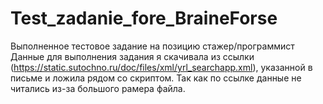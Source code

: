 # Test_zadanie_fore_BraineForse
Выполненное тестовое задание на позицию стажер/программист
Данные для выполнения задания я скачивала из ссылки (https://static.sutochno.ru/doc/files/xml/yrl_searchapp.xml), указанной в письме и ложила рядом со скриптом.
Так как по ссылке данные не читались из-за большого рамера файла.

